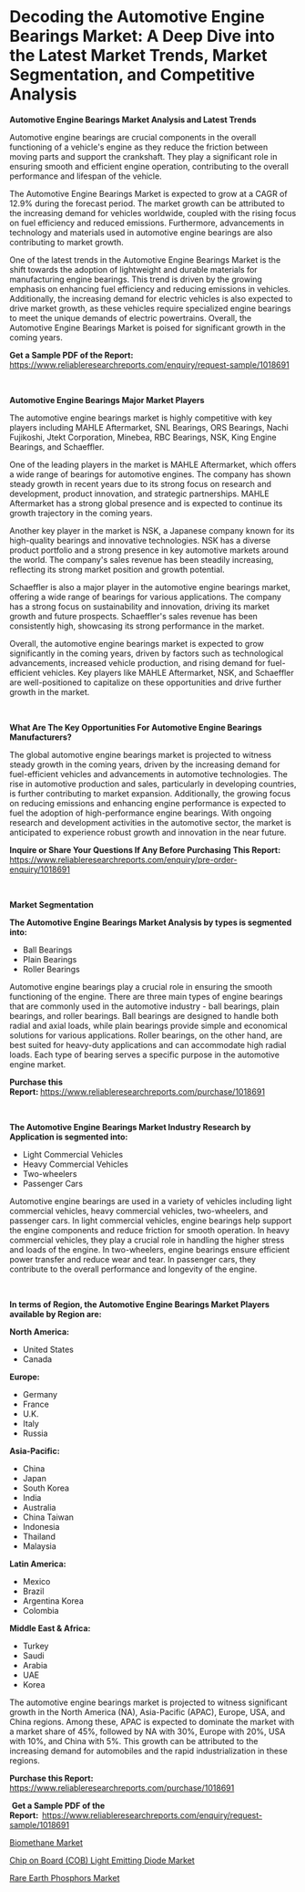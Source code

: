 <p><h1>Decoding the Automotive Engine Bearings Market: A Deep Dive into the Latest Market Trends, Market Segmentation, and Competitive Analysis</h1></p><p><strong>Automotive Engine Bearings Market Analysis and Latest Trends</strong></p>
<p><p>Automotive engine bearings are crucial components in the overall functioning of a vehicle's engine as they reduce the friction between moving parts and support the crankshaft. They play a significant role in ensuring smooth and efficient engine operation, contributing to the overall performance and lifespan of the vehicle.</p><p>The Automotive Engine Bearings Market is expected to grow at a CAGR of 12.9% during the forecast period. The market growth can be attributed to the increasing demand for vehicles worldwide, coupled with the rising focus on fuel efficiency and reduced emissions. Furthermore, advancements in technology and materials used in automotive engine bearings are also contributing to market growth.</p><p>One of the latest trends in the Automotive Engine Bearings Market is the shift towards the adoption of lightweight and durable materials for manufacturing engine bearings. This trend is driven by the growing emphasis on enhancing fuel efficiency and reducing emissions in vehicles. Additionally, the increasing demand for electric vehicles is also expected to drive market growth, as these vehicles require specialized engine bearings to meet the unique demands of electric powertrains. Overall, the Automotive Engine Bearings Market is poised for significant growth in the coming years.</p></p>
<p><strong>Get a Sample PDF of the Report:&nbsp;</strong> <a href="https://www.reliableresearchreports.com/enquiry/request-sample/1018691">https://www.reliableresearchreports.com/enquiry/request-sample/1018691</a></p>
<p>&nbsp;</p>
<p><strong>Automotive Engine Bearings Major Market Players</strong></p>
<p><p>The automotive engine bearings market is highly competitive with key players including MAHLE Aftermarket, SNL Bearings, ORS Bearings, Nachi Fujikoshi, Jtekt Corporation, Minebea, RBC Bearings, NSK, King Engine Bearings, and Schaeffler.</p><p>One of the leading players in the market is MAHLE Aftermarket, which offers a wide range of bearings for automotive engines. The company has shown steady growth in recent years due to its strong focus on research and development, product innovation, and strategic partnerships. MAHLE Aftermarket has a strong global presence and is expected to continue its growth trajectory in the coming years.</p><p>Another key player in the market is NSK, a Japanese company known for its high-quality bearings and innovative technologies. NSK has a diverse product portfolio and a strong presence in key automotive markets around the world. The company's sales revenue has been steadily increasing, reflecting its strong market position and growth potential.</p><p>Schaeffler is also a major player in the automotive engine bearings market, offering a wide range of bearings for various applications. The company has a strong focus on sustainability and innovation, driving its market growth and future prospects. Schaeffler's sales revenue has been consistently high, showcasing its strong performance in the market.</p><p>Overall, the automotive engine bearings market is expected to grow significantly in the coming years, driven by factors such as technological advancements, increased vehicle production, and rising demand for fuel-efficient vehicles. Key players like MAHLE Aftermarket, NSK, and Schaeffler are well-positioned to capitalize on these opportunities and drive further growth in the market.</p></p>
<p>&nbsp;</p>
<p><strong>What Are The Key Opportunities For Automotive Engine Bearings Manufacturers?</strong></p>
<p><p>The global automotive engine bearings market is projected to witness steady growth in the coming years, driven by the increasing demand for fuel-efficient vehicles and advancements in automotive technologies. The rise in automotive production and sales, particularly in developing countries, is further contributing to market expansion. Additionally, the growing focus on reducing emissions and enhancing engine performance is expected to fuel the adoption of high-performance engine bearings. With ongoing research and development activities in the automotive sector, the market is anticipated to experience robust growth and innovation in the near future.</p></p>
<p><strong>Inquire or Share Your Questions If Any Before Purchasing This Report:</strong> <a href="https://www.reliableresearchreports.com/enquiry/pre-order-enquiry/1018691">https://www.reliableresearchreports.com/enquiry/pre-order-enquiry/1018691</a></p>
<p>&nbsp;</p>
<p><strong>Market Segmentation</strong></p>
<p><strong>The Automotive Engine Bearings Market Analysis by types is segmented into:</strong></p>
<p><ul><li>Ball Bearings</li><li>Plain Bearings</li><li>Roller Bearings</li></ul></p>
<p><p>Automotive engine bearings play a crucial role in ensuring the smooth functioning of the engine. There are three main types of engine bearings that are commonly used in the automotive industry - ball bearings, plain bearings, and roller bearings. Ball bearings are designed to handle both radial and axial loads, while plain bearings provide simple and economical solutions for various applications. Roller bearings, on the other hand, are best suited for heavy-duty applications and can accommodate high radial loads. Each type of bearing serves a specific purpose in the automotive engine market.</p></p>
<p><strong>Purchase this Report:&nbsp;</strong><a href="https://www.reliableresearchreports.com/purchase/1018691">https://www.reliableresearchreports.com/purchase/1018691</a></p>
<p>&nbsp;</p>
<p><strong>The Automotive Engine Bearings Market Industry Research by Application is segmented into:</strong></p>
<p><ul><li>Light Commercial Vehicles</li><li>Heavy Commercial Vehicles</li><li>Two-wheelers</li><li>Passenger Cars</li></ul></p>
<p><p>Automotive engine bearings are used in a variety of vehicles including light commercial vehicles, heavy commercial vehicles, two-wheelers, and passenger cars. In light commercial vehicles, engine bearings help support the engine components and reduce friction for smooth operation. In heavy commercial vehicles, they play a crucial role in handling the higher stress and loads of the engine. In two-wheelers, engine bearings ensure efficient power transfer and reduce wear and tear. In passenger cars, they contribute to the overall performance and longevity of the engine.</p></p>
<p>&nbsp;</p>
<p><strong>In terms of Region, the Automotive Engine Bearings Market Players available by Region are:</strong></p>
<p>
    <p> <strong> North America: </strong>
        <ul>
            <li>United States</li>
            <li>Canada</li>
        </ul>
        </p> 
    <p> <strong> Europe: </strong>
        <ul>
            <li>Germany</li>
            <li>France</li>
            <li>U.K.</li>
            <li>Italy</li>
            <li>Russia</li>
        </ul>
        </p> 
    <p> <strong> Asia-Pacific: </strong>
        <ul>
            <li>China</li>
            <li>Japan</li>
            <li>South Korea</li>
            <li>India</li>
            <li>Australia</li>
            <li>China Taiwan</li>
            <li>Indonesia</li>
            <li>Thailand</li>
            <li>Malaysia</li>
        </ul>
        </p> 
    <p> <strong> Latin America: </strong>
        <ul>
            <li>Mexico</li>
            <li>Brazil</li>
            <li>Argentina Korea</li>
            <li>Colombia</li>
        </ul>
        </p> 
    <p> <strong> Middle East & Africa: </strong>
        <ul>
            <li>Turkey</li>
            <li>Saudi</li>
            <li>Arabia</li>
            <li>UAE</li>
            <li>Korea</li>
        </ul>
    </p>
    </p>
<p><p>The automotive engine bearings market is projected to witness significant growth in the North America (NA), Asia-Pacific (APAC), Europe, USA, and China regions. Among these, APAC is expected to dominate the market with a market share of 45%, followed by NA with 30%, Europe with 20%, USA with 10%, and China with 5%. This growth can be attributed to the increasing demand for automobiles and the rapid industrialization in these regions.</p></p>
<p><strong>Purchase this Report: </strong><a href="https://www.reliableresearchreports.com/purchase/1018691">https://www.reliableresearchreports.com/purchase/1018691</a></p>
<p>&nbsp;<strong>Get a Sample PDF of the Report:&nbsp;&nbsp;</strong><a href="https://www.reliableresearchreports.com/enquiry/request-sample/1018691">https://www.reliableresearchreports.com/enquiry/request-sample/1018691</a></p>
<p><strong></strong></p>
<p><p><a href="https://view.publitas.com/reportprime-1/biomethane-market-insights-market-players-and-forecast-till-2030/">Biomethane Market</a></p><p><a href="https://view.publitas.com/reportprime-1/chip-on-board-cob-light-emitting-diode-market-challenges-opportunities-and-growth-drivers-and-major-market-players-forecasted-for-period-from-2023-2030/">Chip on Board (COB) Light Emitting Diode Market</a></p><p><a href="https://view.publitas.com/reportprime-1/rare-earth-phosphors-market-size-growth-and-forecast-from-2023-2030/">Rare Earth Phosphors Market</a></p></p>